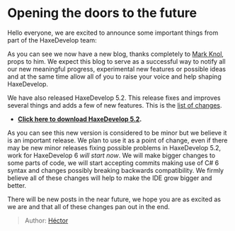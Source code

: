 # Opening the doors to the future

Hello everyone, we are excited to announce some important things from part of the HaxeDevelop team:

As you can see we now have a new blog, thanks completely to [Mark Knol](https://twitter.com/mknol), props to him. 
We expect this blog to serve as a successful way to notify all our new meaningful progress, experimental new features or possible ideas and at the same time allow all of you to raise your voice and help shaping HaxeDevelop.

We have also released HaxeDevelop 5.2. This release fixes and improves several things and adds a few of new features. This is the [list of changes](https://haxedevelop.org/haxedevelop-5.2.html).

* **[Click here to download HaxeDevelop 5.2](https://haxedevelop.org/download.html).**

As you can see this new version is considered to be minor but we believe it is an important release. We plan to use it as a point of change, even if there may be new minor releases fixing possible problems in HaxeDevelop&nbsp;5.2, work for HaxeDevelop&nbsp;6 _will start now_. 
We will make bigger changes to some parts of code, we will start accepting commits making use of C#&nbsp;6 syntax and changes possibly breaking backwards compatibility.
We firmly believe all of these changes will help to make the IDE grow bigger and better.

There will be new posts in the near future, we hope you are as excited as we are and that all of these changes pan out in the end.

> Author: [Héctor](https://github.com/Neverbirth)
